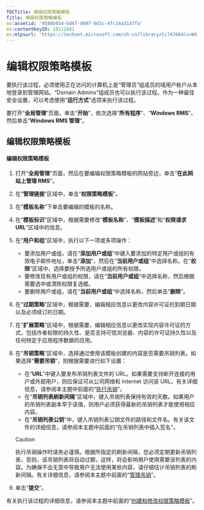```yaml
---
TOCTitle: 编辑权限策略模板
Title: 编辑权限策略模板
ms:assetid: '9580b934-bd6f-4097-9d3c-4fc14a3147fa'
ms:contentKeyID: 18112681
ms:mtpsurl: 'https://technet.microsoft.com/zh-cn/library/Cc747684(v=WS.10)'
---
```


编辑权限策略模板
================

要执行该过程，必须使用正在访问的计算机上是“管理员”组成员的域用户帐户从本地登录到管理网站。“Domain Admins”组成员也可以执行该过程。作为一种最佳安全设置，可以考虑使用“**运行方式**”选项来执行该过程。

要打开“**全局管理**”页面，单击“**开始**”，依次选择“**所有程序**”、“**Windows RMS**”，然后单击“**Windows RMS 管理**”。

编辑权限策略模板
----------------

#### 编辑权限策略模板

1.  打开“**全局管理**”页面，然后在要编辑权限策略模板的网站旁边，单击“**在此网站上管理 RMS**”。

2.  在“**管理链接**”区域中，单击“**权限策略模板**”。

3.  在“**模板名称**”下单击要编辑的模板的名称。

4.  在“**模板标识**”区域中，根据需要修改“**模板名称**”、“**模板描述**”和“**权限请求 URL**”区域中的信息。

5.  在“**用户和组**”区域中，执行以下一项或多项操作：

    -   要添加用户或组，请在“**添加用户或组**”中键入要添加的特定用户或组的有效电子邮件地址，单击“**添加**”，然后在“**当前用户或组**”中选择名称。在“**权限**”区域中，选择要授予所选用户或组的所有权限。
    -   要修改现有用户或组的权限，请在“**当前用户或组**”中选择名称，然后根据需要选中或清除权限复选框。
    -   要删除用户或组，请在“**当前用户或组**”中选择名称，然后单击“**删除**”。

6.  在“**过期策略**”区域中，根据需要，编辑相应信息以更改内容许可证的到期日期以及必须续订的日期。

7.  在“**扩展策略**”区域中，根据需要，编辑相应信息以更改实现内容许可证的方式，包括作者权限的持久性、是否支持可信浏览器、内容的许可证持久性以及任何特定于应用程序数据的应用。

8.  在“**吊销策略**”区域中，选择通过使用该模板创建的内容是否需要吊销列表。如果选择“**需要吊销**”，则根据需要进行如下设置：

    -   在“**URL**”中键入要发布吊销列表文件的 URL。如果需要支持断开连接的用户或外部用户，则应保证可从公司网络和 Internet 访问该 URL。有关详细信息，请参阅本主题中前面的“[执行吊销](https://technet.microsoft.com/4735f060-7197-4ae2-830a-f91bcc4de30a)”。
    -   在“**吊销列表刷新间隔**”区域中，键入吊销列表保持有效的天数。如果用户的吊销列表副本早于该值，则用户必须获得最新的吊销列表才能使用相应内容。
    -   在“**吊销列表公钥**”中，键入吊销列表公钥文件的路径和文件名。有关该文件的详细信息，请参阅本主题中前面的“在吊销列表中插入签名”。

    > [!CAUTION]
    > 执行吊销操作时请务必谨慎。根据所指定的刷新间隔，您必须定期更新吊销列表，否则，该吊销列表将自动过期，这样，将会影响用户使用需要该列表的内容。为确保不会无意中导致用户无法使用某些内容，请仔细估计吊销列表的刷新间隔。有关详细信息，请参阅本主题中前面的“[管理吊销](https://technet.microsoft.com/df732a7d-1fb0-4845-87ca-fab4bc5f98a0)”。 

9.  单击“**提交**”。

有关执行该过程的详细信息，请参阅本主题中前面的“[创建和修改权限策略模板](https://technet.microsoft.com/6014176f-ef71-4d29-b3e3-da129c18563d)”。
